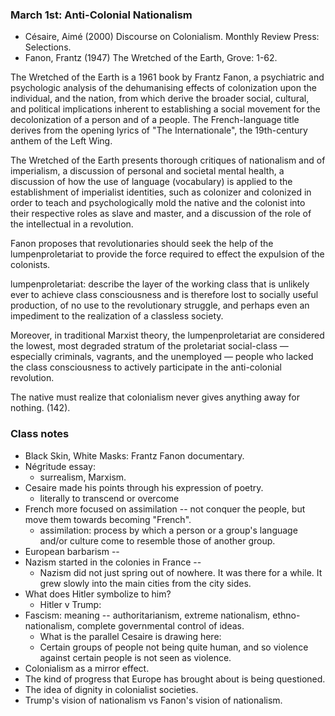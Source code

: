 ### March 1st: Anti-Colonial Nationalism

- Césaire, Aimé (2000) Discourse on Colonialism. Monthly Review Press: Selections.
- Fanon, Frantz (1947) The Wretched of the Earth, Grove: 1-62.

The Wretched of the Earth is a 1961 book by Frantz Fanon, a psychiatric and psychologic analysis of the dehumanising effects of colonization upon the individual, and the nation, from which derive the broader social, cultural, and political implications inherent to establishing a social movement for the decolonization of a person and of a people. The French-language title derives from the opening lyrics of "The Internationale", the 19th-century anthem of the Left Wing.

The Wretched of the Earth presents thorough critiques of nationalism and of imperialism, a discussion of personal and societal mental health, a discussion of how the use of language (vocabulary) is applied to the establishment of imperialist identities, such as colonizer and colonized in order to teach and psychologically mold the native and the colonist into their respective roles as slave and master, and a discussion of the role of the intellectual in a revolution.

Fanon proposes that revolutionaries should seek the help of the lumpenproletariat to provide the force required to effect the expulsion of the colonists.

lumpenproletariat: describe the layer of the working class that is unlikely ever to achieve class consciousness and is therefore lost to socially useful production, of no use to the revolutionary struggle, and perhaps even an impediment to the realization of a classless society.

Moreover, in traditional Marxist theory, the lumpenproletariat are considered the lowest, most degraded stratum of the proletariat social-class — especially criminals, vagrants, and the unemployed — people who lacked the class consciousness to actively participate in the anti-colonial revolution.

The native must realize that colonialism never gives anything away for nothing. (142).

### Class notes

- Black Skin, White Masks: Frantz Fanon documentary.
- Négritude essay:
    - surrealism, Marxism.
- Cesaire made his points through his expression of poetry.
    - literally to transcend or overcome
- French more focused on assimilation -- not conquer the people, but move them towards becoming "French".
    - assimilation: process by which a person or a group's language and/or culture come to resemble those of another group.
- European barbarism --
- Nazism started in the colonies in France --
    - Nazism did not just spring out of nowhere. It was there for a while. It grew slowly into the main cities from the city sides.
- What does Hitler symbolize to him?
    - Hitler v Trump:
- Fascism: meaning -- authoritarianism, extreme nationalism, ethno-nationalism, complete governmental control of ideas.
    - What is the parallel Cesaire is drawing here:
    - Certain groups of people not being quite human, and so violence against certain people is not seen as violence.
- Colonialism as a mirror effect.
- The kind of progress that Europe has brought about is being questioned.
- The idea of dignity in colonialist societies.
- Trump's vision of nationalism vs Fanon's vision of nationalism.
